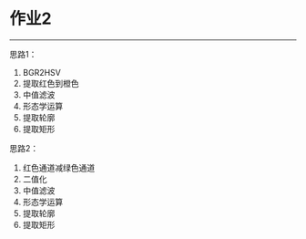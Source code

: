 # 作业2

---
思路1：
1. BGR2HSV
2. 提取红色到橙色
3. 中值滤波
4. 形态学运算
5. 提取轮廓
6. 提取矩形

思路2：
1. 红色通道减绿色通道
2. 二值化
3. 中值滤波
4. 形态学运算
5. 提取轮廓
6. 提取矩形